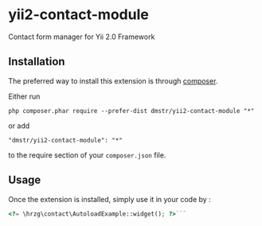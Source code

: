 yii2-contact-module
===================
Contact form manager for Yii 2.0 Framework

Installation
------------

The preferred way to install this extension is through [composer](http://getcomposer.org/download/).

Either run

```
php composer.phar require --prefer-dist dmstr/yii2-contact-module "*"
```

or add

```
"dmstr/yii2-contact-module": "*"
```

to the require section of your `composer.json` file.


Usage
-----

Once the extension is installed, simply use it in your code by  :

```php
<?= \hrzg\contact\AutoloadExample::widget(); ?>```